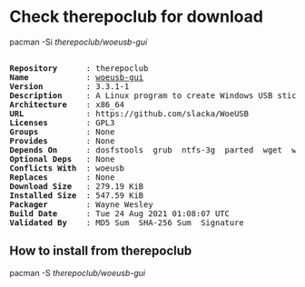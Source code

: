 # Check therepoclub for download

pacman -Si *therepoclub/woeusb-gui*

<div class="highlight"><pre class="highlight"><text>
<b>Repository</b>      : therepoclub
<b>Name</b>            : <a href="../../x86_64/woeusb-gui-3.3.1-1-x86_64.pkg.tar.zst">woeusb-gui</a>
<b>Version</b>         : 3.3.1-1
<b>Description</b>     : A Linux program to create Windows USB stick installer from a Windows DVD or an image
<b>Architecture</b>    : x86_64
<b>URL</b>             : https://github.com/slacka/WoeUSB
<b>Licenses</b>        : GPL3
<b>Groups</b>          : None
<b>Provides</b>        : None
<b>Depends On</b>      : dosfstools  grub  ntfs-3g  parted  wget  wxgtk2
<b>Optional Deps</b>   : None
<b>Conflicts With</b>  : woeusb
<b>Replaces</b>        : None
<b>Download Size</b>   : 279.19 KiB
<b>Installed Size</b>  : 547.59 KiB
<b>Packager</b>        : Wayne Wesley <wayne6324@gmail.com>
<b>Build Date</b>      : Tue 24 Aug 2021 01:08:07 UTC
<b>Validated By</b>    : MD5 Sum  SHA-256 Sum  Signature
</text></pre></div>

## How to install from therepoclub

pacman -S *therepoclub/woeusb-gui*
